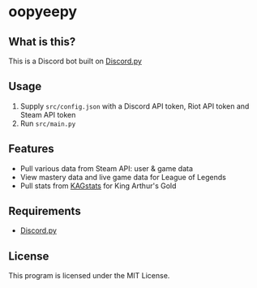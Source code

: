 # oopyeepy
## What is this?
This is a Discord bot built on [Discord.py](https://discordpy.readthedocs.io/en/stable/)

## Usage
1. Supply `src/config.json` with a Discord API token, Riot API token and Steam API token
2. Run `src/main.py`

## Features
* Pull various data from Steam API: user & game data
* View mastery data and live game data for League of Legends
* Pull stats from [KAGstats](https://kagstats.com) for King Arthur's Gold

## Requirements
* [Discord.py](https://discordpy.readthedocs.io/en/stable/)

## License
This program is licensed under the MIT License.